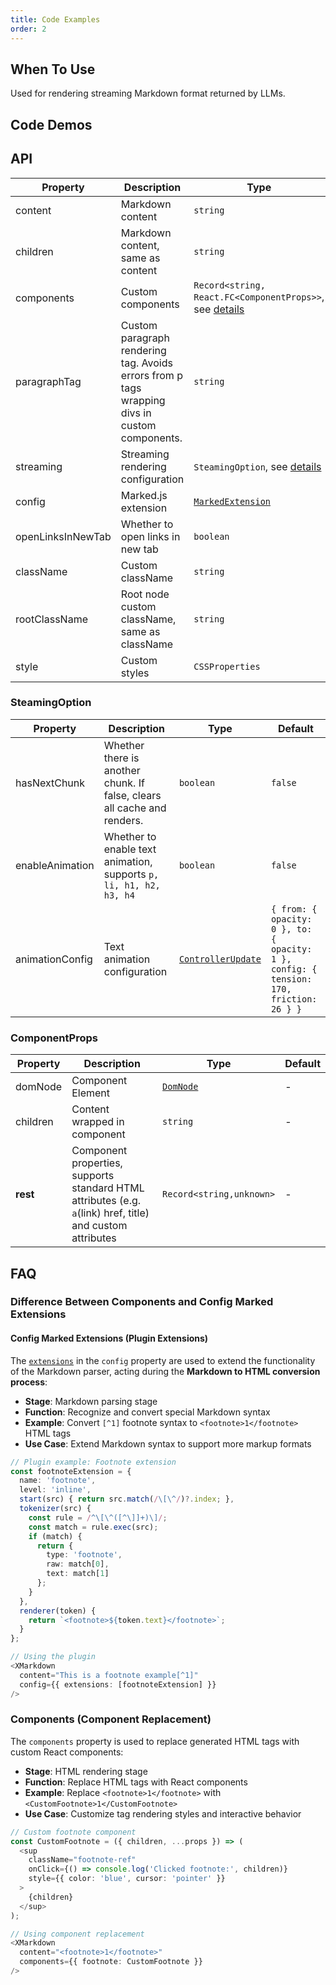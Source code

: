 ```yaml
---
title: Code Examples
order: 2
---
```


## When To Use

Used for rendering streaming Markdown format returned by LLMs.

## Code Demos

<!-- prettier-ignore -->
<code src="./demo/codeDemo/basic.tsx" description="Basic Markdown syntax rendering." title="Basic Usage"></code>
<code src="./demo/codeDemo/streaming.tsx" description="Streaming conversation with `Bubble`." title="Streaming Rendering"></code>
<code src="./demo/codeDemo/components.tsx" description="Custom component rendering tags." title="Custom Components"></code>
<code src="./demo/codeDemo/supersets.tsx" description="Rendering with plugins." title="Plugin Usage"></code>
<code src="./demo/codeDemo/plugin.tsx" title="Custom Extension Plugin"></code>
<code src="./demo/codeDemo/xss.tsx" title="XSS Protection"></code>
<code src="./demo/codeDemo/open-links-in-new-tab.tsx" description="Open links in new tab." title="Open Links in New Tab"></code>

## API

<!-- prettier-ignore -->
| Property | Description | Type | Default |
| --- | --- | --- | --- |
| content | Markdown content | `string` | - |
| children | Markdown content, same as content | `string` | - |
| components | Custom components | `Record<string, React.FC<ComponentProps>>`, see [details](/markdowns/components) | - |
| paragraphTag | Custom paragraph rendering tag. Avoids errors from p tags wrapping divs in custom components. | `string` | `p` |
| streaming | Streaming rendering configuration | `SteamingOption`, see [details](/markdowns/streaming) | - |
| config | Marked.js extension | [`MarkedExtension`](https://marked.js.org/using_advanced#options) | `{ gfm: true }` |
| openLinksInNewTab | Whether to open links in new tab | `boolean` | `false` |
| className | Custom className | `string` | - |
| rootClassName | Root node custom className, same as className | `string` | - |
| style | Custom styles | `CSSProperties` | - |

### SteamingOption

| Property | Description | Type | Default |
| --- | --- | --- | --- |
| hasNextChunk | Whether there is another chunk. If false, clears all cache and renders. | `boolean` | `false` |
| enableAnimation | Whether to enable text animation, supports `p, li, h1, h2, h3, h4` | `boolean` | `false` |
| animationConfig | Text animation configuration | [`ControllerUpdate`](https://react-spring.dev/docs/typescript#controllerupdate) | `{ from: { opacity: 0 }, to: { opacity: 1 }, config: { tension: 170, friction: 26 } }` |

### ComponentProps

| Property | Description | Type | Default |
| --- | --- | --- | --- |
| domNode | Component Element | [`DomNode`](https://github.com/remarkablemark/html-react-parser?tab=readme-ov-file#replace) | - |
| children | Content wrapped in component | `string` | - |
| **rest** | Component properties, supports standard HTML attributes (e.g. `a`(link) href, title) and custom attributes | `Record<string,unknown>` | - |

## FAQ

### Difference Between Components and Config Marked Extensions

#### Config Marked Extensions (Plugin Extensions)

The [`extensions`](https://marked.js.org/using_pro#extensions) in the `config` property are used to extend the functionality of the Markdown parser, acting during the **Markdown to HTML conversion process**:

- **Stage**: Markdown parsing stage
- **Function**: Recognize and convert special Markdown syntax
- **Example**: Convert `[^1]` footnote syntax to `<footnote>1</footnote>` HTML tags
- **Use Case**: Extend Markdown syntax to support more markup formats

```typescript
// Plugin example: Footnote extension
const footnoteExtension = {
  name: 'footnote',
  level: 'inline',
  start(src) { return src.match(/\[\^/)?.index; },
  tokenizer(src) {
    const rule = /^\[\^([^\]]+)\]/;
    const match = rule.exec(src);
    if (match) {
      return {
        type: 'footnote',
        raw: match[0],
        text: match[1]
      };
    }
  },
  renderer(token) {
    return `<footnote>${token.text}</footnote>`;
  }
};

// Using the plugin
<XMarkdown
  content="This is a footnote example[^1]"
  config={{ extensions: [footnoteExtension] }}
/>
```

### Components (Component Replacement)

The `components` property is used to replace generated HTML tags with custom React components:

- **Stage**: HTML rendering stage
- **Function**: Replace HTML tags with React components
- **Example**: Replace `<footnote>1</footnote>` with `<CustomFootnote>1</CustomFootnote>`
- **Use Case**: Customize tag rendering styles and interactive behavior

```typescript
// Custom footnote component
const CustomFootnote = ({ children, ...props }) => (
  <sup
    className="footnote-ref"
    onClick={() => console.log('Clicked footnote:', children)}
    style={{ color: 'blue', cursor: 'pointer' }}
  >
    {children}
  </sup>
);

// Using component replacement
<XMarkdown
  content="<footnote>1</footnote>"
  components={{ footnote: CustomFootnote }}
/>
```
